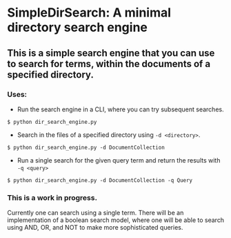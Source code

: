 # SimpleDirSearch: A minimal directory search engine


## This is a simple search engine that you can use to search for terms, within the documents of a specified directory.

### Uses:
  - Run the search engine in a CLI, where you can try subsequent searches.
  ```
  $ python dir_search_engine.py
  ```

  - Search in the files of a specified directory using ```-d <directory>```.
  ```
  $ python dir_search_engine.py -d DocumentCollection
  ```
  - Run a single search for the given query term and return the results with ```-q <query>```
  ```
  $ python dir_search_engine.py -d DocumentCollection -q Query
  ```

### This is a work in progress.
Currently one can search using a single term. There will be an implementation of a boolean search model, where one will be able to search using AND, OR, and NOT to make more sophisticated queries.
